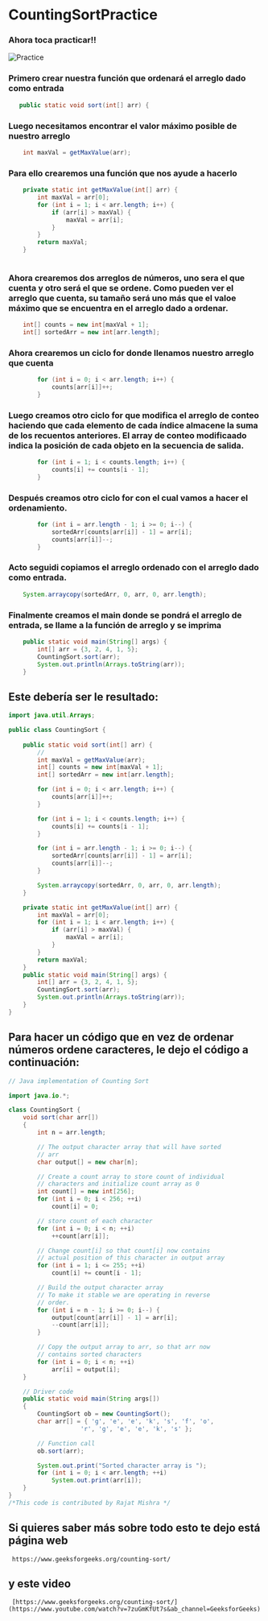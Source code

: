 # CountingSortPractice
 
### Ahora toca practicar!!
![Practice](https://user-images.githubusercontent.com/97609743/223197070-5b2a0730-85b3-4c22-a231-2a80ae5da015.png)

### Primero crear nuestra función que ordenará el arreglo dado como entrada

``` java
   public static void sort(int[] arr) {
```

### Luego necesitamos encontrar el valor máximo posible de nuestro arreglo

``` java
    int maxVal = getMaxValue(arr);
```

### Para ello crearemos una función que nos ayude a hacerlo

``` java
    private static int getMaxValue(int[] arr) {
        int maxVal = arr[0];
        for (int i = 1; i < arr.length; i++) {
            if (arr[i] > maxVal) {
                maxVal = arr[i];
            }
        }
        return maxVal;
    }
    
```

### Ahora crearemos dos arreglos de números, uno sera el que cuenta y otro será el que se ordene. Como pueden ver el arreglo que cuenta, su tamaño será uno más que el valoe máximo que se encuentra en el arreglo dado a ordenar.

```java 
    int[] counts = new int[maxVal + 1];
    int[] sortedArr = new int[arr.length];

```

### Ahora crearemos un ciclo for donde llenamos nuestro arreglo que cuenta

``` java
        for (int i = 0; i < arr.length; i++) {
            counts[arr[i]]++;
        }
```

### Luego creamos otro ciclo for que modifica el arreglo de conteo haciendo que cada elemento de cada índice almacene la suma de los recuentos anteriores. El array de conteo modificaado indica la posición de cada objeto en la secuencia de salida.

``` java 
        for (int i = 1; i < counts.length; i++) {
            counts[i] += counts[i - 1];
        }
```
### Después creamos otro ciclo for con el cual vamos a hacer el ordenamiento.

``` java
        for (int i = arr.length - 1; i >= 0; i--) {
            sortedArr[counts[arr[i]] - 1] = arr[i];
            counts[arr[i]]--;
        }
```

### Acto seguidi copiamos el arreglo ordenado con el arreglo dado como entrada.

``` java 
    System.arraycopy(sortedArr, 0, arr, 0, arr.length);
```

### Finalmente creamos el main donde se pondrá el arreglo de entrada, se llame a la función de arreglo y se imprima

```  java
    public static void main(String[] args) {
        int[] arr = {3, 2, 4, 1, 5};
        CountingSort.sort(arr);
        System.out.println(Arrays.toString(arr));
    }
```

## Este debería ser le resultado:

```  java
import java.util.Arrays;

public class CountingSort {
    
    public static void sort(int[] arr) {
        //
        int maxVal = getMaxValue(arr);
        int[] counts = new int[maxVal + 1];
        int[] sortedArr = new int[arr.length];

        for (int i = 0; i < arr.length; i++) {
            counts[arr[i]]++;
        }

        for (int i = 1; i < counts.length; i++) {
            counts[i] += counts[i - 1];
        }

        for (int i = arr.length - 1; i >= 0; i--) {
            sortedArr[counts[arr[i]] - 1] = arr[i];
            counts[arr[i]]--;
        }

        System.arraycopy(sortedArr, 0, arr, 0, arr.length);
    }

    private static int getMaxValue(int[] arr) {
        int maxVal = arr[0];
        for (int i = 1; i < arr.length; i++) {
            if (arr[i] > maxVal) {
                maxVal = arr[i];
            }
        }
        return maxVal;
    }
    public static void main(String[] args) {
        int[] arr = {3, 2, 4, 1, 5};
        CountingSort.sort(arr);
        System.out.println(Arrays.toString(arr));
    }
}
```
## Para hacer un código que en vez de ordenar números ordene caracteres, le dejo el código a continuación:
```java
// Java implementation of Counting Sort

import java.io.*;

class CountingSort {
	void sort(char arr[])
	{
		int n = arr.length;

		// The output character array that will have sorted
		// arr
		char output[] = new char[n];

		// Create a count array to store count of individual
		// characters and initialize count array as 0
		int count[] = new int[256];
		for (int i = 0; i < 256; ++i)
			count[i] = 0;

		// store count of each character
		for (int i = 0; i < n; ++i)
			++count[arr[i]];

		// Change count[i] so that count[i] now contains
		// actual position of this character in output array
		for (int i = 1; i <= 255; ++i)
			count[i] += count[i - 1];

		// Build the output character array
		// To make it stable we are operating in reverse
		// order.
		for (int i = n - 1; i >= 0; i--) {
			output[count[arr[i]] - 1] = arr[i];
			--count[arr[i]];
		}

		// Copy the output array to arr, so that arr now
		// contains sorted characters
		for (int i = 0; i < n; ++i)
			arr[i] = output[i];
	}

	// Driver code
	public static void main(String args[])
	{
		CountingSort ob = new CountingSort();
		char arr[] = { 'g', 'e', 'e', 'k', 's', 'f', 'o',
					'r', 'g', 'e', 'e', 'k', 's' };

		// Function call
		ob.sort(arr);

		System.out.print("Sorted character array is ");
		for (int i = 0; i < arr.length; ++i)
			System.out.print(arr[i]);
	}
}
/*This code is contributed by Rajat Mishra */

```
## Si quieres saber más sobre todo esto te dejo está página web
```link
 https://www.geeksforgeeks.org/counting-sort/
```
##  y este video
```link
 [https://www.geeksforgeeks.org/counting-sort/](https://www.youtube.com/watch?v=7zuGmKfUt7s&ab_channel=GeeksforGeeks)
```
